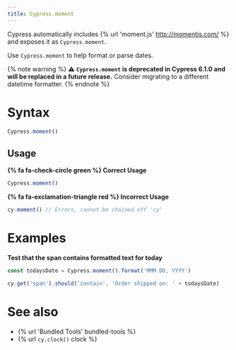 ```yaml
---
title: Cypress.moment
---
```


Cypress automatically includes {% url 'moment.js' http://momentjs.com/ %} and exposes it as `Cypress.moment`.

Use `Cypress.moment` to help format or parse dates.

{% note warning %}
⚠️ **`Cypress.moment` is deprecated in Cypress 6.1.0 and will be replaced in a future release.** Consider migrating to a different datetime formatter.
{% endnote %}

# Syntax

```javascript
Cypress.moment()
```

## Usage

**{% fa fa-check-circle green %} Correct Usage**

```javascript
Cypress.moment()
```

**{% fa fa-exclamation-triangle red %} Incorrect Usage**

```javascript
cy.moment() // Errors, cannot be chained off 'cy'
```

# Examples

**Test that the span contains formatted text for today**

```javascript
const todaysDate = Cypress.moment().format('MMM DD, YYYY')

cy.get('span').should('contain', 'Order shipped on: ' + todaysDate)
```

# See also

- {% url 'Bundled Tools' bundled-tools %}
- {% url `cy.clock()` clock %}
